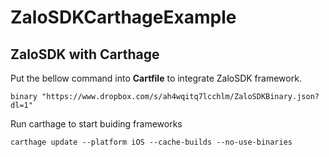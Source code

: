 # ZaloSDKCarthageExample

## ZaloSDK with Carthage
Put the bellow command into **Cartfile** to integrate ZaloSDK framework.

```binary "https://www.dropbox.com/s/ah4wqitq7lcchlm/ZaloSDKBinary.json?dl=1"```

Run carthage to start buiding frameworks

```carthage update --platform iOS --cache-builds --no-use-binaries```
